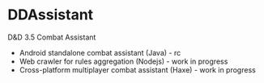 # DDAssistant
D&D 3.5 Combat Assistant

- Android standalone combat assistant (Java) - rc
- Web crawler for rules aggregation (Nodejs) - work in progress
- Cross-platform multiplayer combat assistant (Haxe) - work in progress
